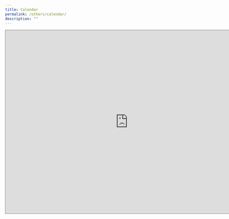 ```yaml
---
title: Calendar
permalink: /others/calendar/
description: ""
---
```

<iframe src="https://calendar.google.com/calendar/embed?height=600&wkst=1&bgcolor=%23F6BF26&ctz=Asia%2FSingapore&showTitle=0&showTabs=0&showCalendars=1&showPrint=0&showDate=1&src=Y19mNjMzZTRkMTgxMmViYjkxZDU3MzM2NmU5NzczYzA5YTNiNzQ0ZTNkNjBjODFlYmI1ZjUyNGQwODk2YjdiYmUwQGdyb3VwLmNhbGVuZGFyLmdvb2dsZS5jb20&color=%23F6BF26" style="border:solid 1px #777" width="800" height="600" frameborder="0" scrolling="no"></iframe>